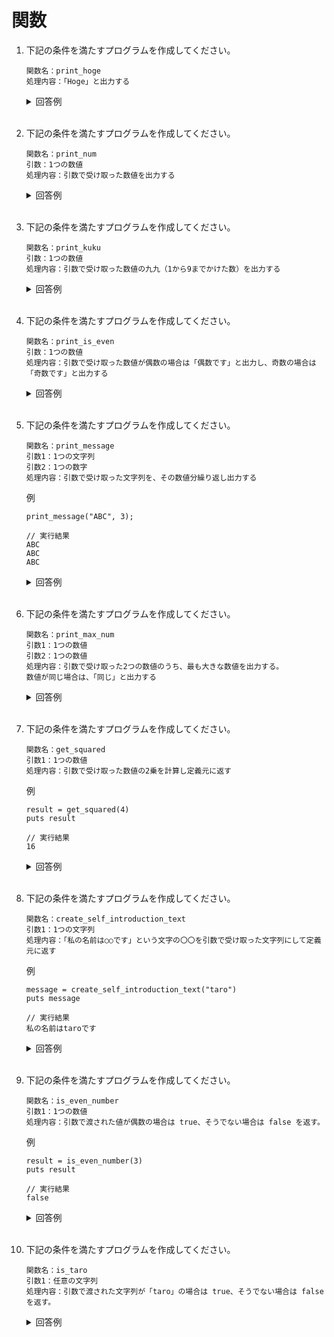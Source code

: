 # 関数

1. 下記の条件を満たすプログラムを作成してください。

    ```
    関数名：print_hoge  
    処理内容：「Hoge」と出力する
    ```

    <details><summary>回答例</summary><div>
            
    ```
    def print_hoge
        puts "Hoge"
    end

    print_hoge
    ```
            
    </div></details>
        

    <br>
	
2. 下記の条件を満たすプログラムを作成してください。

    ```
    関数名：print_num  
    引数：1つの数値  
    処理内容：引数で受け取った数値を出力する
    ```

    <details><summary>回答例</summary><div>
            
    ```
    def print_num(num)
        puts num
    end

    print_num(4)
    ```
            
    </div></details>
        

    <br>
	
3. 下記の条件を満たすプログラムを作成してください。

    ```
    関数名：print_kuku  
    引数：1つの数値  
    処理内容：引数で受け取った数値の九九（1から9までかけた数）を出力する
    ```

    <details><summary>回答例</summary><div>
            
    ```
    def print_kuku(num)
        for i in 1..9
            puts num * i
        end
    end

    print_kuku(4)
    ```
            
    </div></details>
        

    <br>
	
4. 下記の条件を満たすプログラムを作成してください。

    ```
    関数名：print_is_even  
    引数：1つの数値  
    処理内容：引数で受け取った数値が偶数の場合は「偶数です」と出力し、奇数の場合は「奇数です」と出力する
    ```

    <details><summary>回答例</summary><div>
            
    ```
    def print_is_even(num)
        if num % 2 == 0
            puts "偶数です"
        else
            puts "奇数です"
        end
    end
    
    print_is_even(3)
    ```
            
    </div></details>
        
    <br>
	
5. 下記の条件を満たすプログラムを作成してください。

    ```
    関数名：print_message  
    引数1：1つの文字列  
    引数2：1つの数字  
    処理内容：引数で受け取った文字列を、その数値分繰り返し出力する
    ```
	
    例
        
    ```
    print_message("ABC", 3);
        
    // 実行結果
    ABC
    ABC
    ABC
    ```

    <details><summary>回答例</summary><div>
            
    ```
    def print_message(str, count)
        for i in 1..count
            puts str
        end
    end

    print_message("ABC", 3)
    ```
            
    </div></details>
        

    <br>
	
6. 下記の条件を満たすプログラムを作成してください。

    ```
    関数名：print_max_num  
    引数1：1つの数値  
    引数2：1つの数値  
    処理内容：引数で受け取った2つの数値のうち、最も大きな数値を出力する。  
    数値が同じ場合は、「同じ」と出力する
    ```

    <details><summary>回答例</summary><div>
            
    ```
    def print_max_num(num1, num2)
        if num1 > num2
            puts num1
        elsif num1 < num2
            puts num2
        else
            puts "同じ"
        end
    end

    print_max_num(4, 5)
    ```
            
    </div></details>
        

    <br>
	
7. 下記の条件を満たすプログラムを作成してください。

    ```
    関数名：get_squared  
    引数1：1つの数値  
    処理内容：引数で受け取った数値の2乗を計算し定義元に返す
    ```
	
    例
	
    ```
    result = get_squared(4)
    puts result
        
    // 実行結果
    16
    ```
        
    <details><summary>回答例</summary><div>
            
    ```
    def get_squared(num)
        return num * num
    end

    result = get_squared(4)
    puts result
    ```
            
    </div></details>
        

    <br>
	
8. 下記の条件を満たすプログラムを作成してください。

    ```
    関数名：create_self_introduction_text  
    引数1：1つの文字列  
    処理内容：「私の名前は○○です」という文字の〇〇を引数で受け取った文字列にして定義元に返す
    ```
	
    例
        
    ```
    message = create_self_introduction_text("taro")
    puts message
        
    // 実行結果
    私の名前はtaroです
    ```
	
    <details><summary>回答例</summary><div>
            
    ```
    def create_self_introduction_text(name)
        msg = "私の名前は" + name + "です"
        return msg
    end

    message = create_self_introduction_text("taro")
    puts message
    ```
            
    </div></details>
        
    <br>
	
9. 下記の条件を満たすプログラムを作成してください。

    ```
    関数名：is_even_number  
    引数1：1つの数値  
    処理内容：引数で渡された値が偶数の場合は true、そうでない場合は false を返す。
    ```
	
    例
        
    ```
    result = is_even_number(3)
    puts result
        
    // 実行結果
    false
    ```
	
    <details><summary>回答例</summary><div>
            
    ```
    def is_even_number(num)
        if num % 2 == 0
            return "true"
        else
            return "false"
        end
    end

    result = is_even_number(3)
    puts result
    ```
            
    </div></details>
        

    <br>
	
10. 下記の条件を満たすプログラムを作成してください。

    ```
    関数名：is_taro  
    引数1：任意の文字列  
    処理内容：引数で渡された文字列が「taro」の場合は true、そうでない場合は false を返す。
    ```
	
    <details><summary>回答例</summary><div>
            
    ```
    def is_taro(str)
        if str == "taro"
            return "true"
        else
            return "false"
        end
    end

    result = is_taro("taro")
    puts result
    ```
            
    </div></details>
        

    <br>
